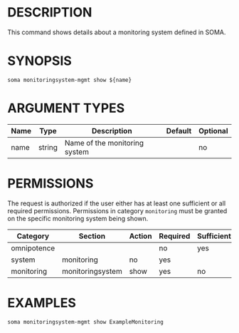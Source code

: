 # DESCRIPTION

This command shows details about a monitoring system defined in SOMA.

# SYNOPSIS

```
soma monitoringsystem-mgmt show ${name}
```

# ARGUMENT TYPES

Name | Type |     Description   | Default | Optional
 --- |  --- | ----------------- | ------- | --------
name | string | Name of the monitoring system | | no

# PERMISSIONS

The request is authorized if the user either has at least one
sufficient or all required permissions. Permissions in category
`monitoring` must be granted on the specific monitoring system being
shown.

Category | Section | Action | Required | Sufficient
 ------- | ------- | ------ | -------- | ----------
omnipotence | | | no | yes
system | monitoring | no | yes
monitoring | monitoringsystem | show | yes | no

# EXAMPLES

```
soma monitoringsystem-mgmt show ExampleMonitoring
```
